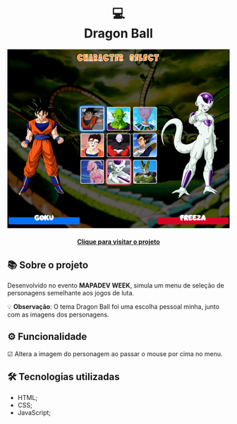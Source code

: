<h1 align="center">
  💻<br>Dragon Ball
</h1>

<div align="center">
  <img src="./assets/img/project-view.png" alt="Imagem do projeto Dragon Ball">
</div>

<h4 align="center"><a href="https://dragonball-zeta.vercel.app/">Clique para visitar o projeto</a></h4>

## 📚 Sobre o projeto

Desenvolvido no evento <strong>MAPADEV WEEK</strong>, simula um menu de seleção de personagens semelhante aos jogos de luta. 

💡 <b>Observação</b>: O tema Dragon Ball foi uma escolha pessoal minha, junto com as imagens dos personagens.

## ⚙️ Funcionalidade

☑︎ Altera a imagem do personagem ao passar o mouse por cima no menu.

## 🛠️ Tecnologias utilizadas

- HTML;
- CSS;
- JavaScript;
